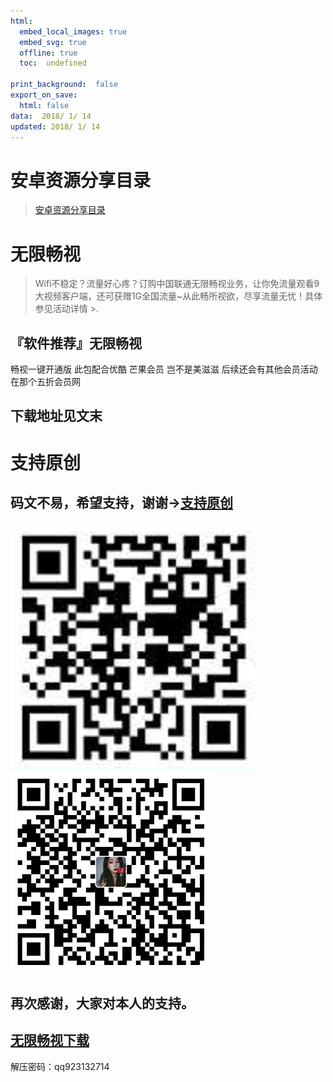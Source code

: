 ```yaml
---
html:
  embed_local_images: true
  embed_svg: true
  offline: true
  toc:  undefined

print_background:  false
export_on_save:
  html: false
data:  2018/ 1/ 14
updated: 2018/ 1/ 14
---
```


# 安卓资源分享目录

> [安卓资源分享目录](https://blog.csdn.net/qq923132714/article/details/83059823 "安卓资源分享目录")


# 无限畅视

> Wifi不稳定？流量好心疼？订购中国联通无限畅视业务，让你免流量观看9大视频客户端，还可获赠1G全国流量~从此畅所视欲，尽享流量无忧！具体参见活动详情 >.

## 『软件推荐』无限畅视
畅视一键开通版
此包配合优酷 芒果会员 岂不是美滋滋
后续还会有其他会员活动在那个五折会员网


## 下载地址见文末

# 支持原创
## 码文不易，希望支持，谢谢->**[支持原创](http://blog.csdn.net/qq923132714/article/details/79399145)**
![微信支付](https://raw.githubusercontent.com/923132714/my_picture/master/blog/support/weixin.png)![微信支付](https://raw.githubusercontent.com/923132714/my_picture/master/blog/support/支付宝.png)
## 再次感谢，大家对本人的支持。



## [无限畅视下载](http://u16848854.ctfile.net/fs/16848854-331029958 "无限畅视下载")

解压密码：qq923132714

